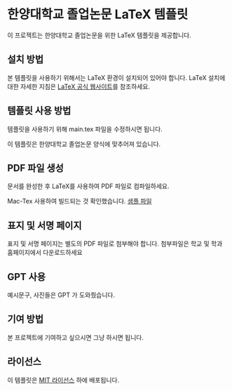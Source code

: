 # 한양대학교 졸업논문 LaTeX 템플릿

이 프로젝트는 한양대학교 졸업논문을 위한 LaTeX 템플릿을 제공합니다. 

## 설치 방법

본 템플릿을 사용하기 위해서는 LaTeX 환경이 설치되어 있어야 합니다. LaTeX 설치에 대한 자세한 지침은 [LaTeX 공식 웹사이트](https://www.latex-project.org/get/)를 참조하세요.

## 템플릿 사용 방법

템플릿을 사용하기 위해 main.tex 파일을 수정하시면 됩니다.

이 템플릿은 한양대학교 졸업논문 양식에 맞추어져 있습니다. 

## PDF 파일 생성

문서를 완성한 후 LaTeX를 사용하여 PDF 파일로 컴파일하세요. 

Mac-Tex 사용하여 빌드되는 것 확인했습니다. [샘플 파일](main_sample.pdf)

## 표지 및 서명 페이지

표지 및 서명 페이지는 별도의 PDF 파일로 첨부해야 합니다. 첨부파일은 학교 및 학과 홈페이지에서 다운로드하세요

## GPT 사용

예시문구, 사진들은 GPT 가 도와줬습니다.

## 기여 방법

본 프로젝트에 기여하고 싶으시면 그냥 하시면 됩니다.

## 라이선스

이 템플릿은 [MIT 라이선스](LICENSE) 하에 배포됩니다.